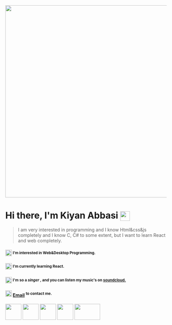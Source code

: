 <img src="https://github.com/user-attachments/assets/7e815335-5d61-4f46-8f08-321d788ddd1d" width="600px" align="center" >
<!-- <img src="https://github.com/user-attachments/assets/a7ddba7b-7373-41b9-a91e-43e281a1e656" width="700px" > -->

# Hi there, I'm Kiyan Abbasi <sub> <img src="https://github.com/user-attachments/assets/bc50be13-2ef8-4143-8ad3-d24bb5e0b760" width="30px" height="30px"> </sub>
> I am very interested in programming and I know Html&css&js completely and I know C, C# to some extent, but I want to learn React and web completely.
#### <img src="https://github.com/user-attachments/assets/4554475b-a106-465d-9ec6-085efc82ad6c" width="20px" height="20px" > <sup> I’m interested in Web&Desktop Programming. </sup>
#### <img src="https://github.com/alirezaabbasi-dev/alirezaabbasi-dev/assets/133563624/a43768c4-1e3a-47dc-8faa-6dfd6530303a" width="20px" height="20px" > <sup> I’m currently learning React.</sup>
#### <img src="https://github.com/alirezaabbasi-dev/alirezaabbasi-dev/assets/133563624/6e4e1241-02ec-4b9b-81fe-22fe4435d3ff" width="20px" height="20px" > <sup> I'm so a _singer_ , and you can listen my music's on <a href="https://soundcloud.com/imkiyan">**soundcloud**.</sup></a> 
#### <img src="https://github.com/alirezaabbasi-dev/alirezaabbasi-dev/assets/133563624/0d3a3a6e-b086-4703-8f1f-16a518617922" width="20px" height="20px" > **[Email][gmail]** <sup> to contact me. </sup>


<img src="https://github.com/user-attachments/assets/d84d0a1e-a0c0-43b7-80e6-9c43eca819d6" width="50px" height="50px" >
<img src="https://github.com/user-attachments/assets/96bb708c-50f8-4d06-bb4f-0fb276e19628" width="50px" height="50px" >
<img src="https://github.com/user-attachments/assets/9c73b28e-1a63-4da4-8b8a-15c3b7376a0d" width="50px" height="50px" >
<img src="https://user-images.githubusercontent.com/74038190/212257465-7ce8d493-cac5-494e-982a-5a9deb852c4b.gif" width="50px" height="50px" >
<img src="https://github.com/user-attachments/assets/3ed7cf0d-80d3-4af9-b170-5f725d8da3c5" width="80px" height="50px" >















[gmail]: mailto:alirezaabbasi001@outlook.com
